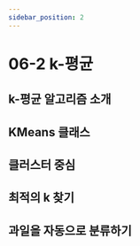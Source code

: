 ```yaml
---
sidebar_position: 2
---
```


# 06-2 k-평균

## k-평균 알고리즘 소개

## KMeans 클래스

## 클러스터 중심

## 최적의 k 찾기

## 과일을 자동으로 분류하기